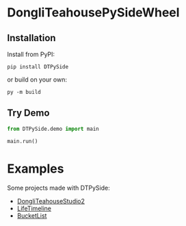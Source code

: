 # DongliTeahousePySideWheel

## Installation

Install from PyPI:

`pip install DTPySide`

or build on your own:

`py -m build`

## Try Demo

```python
from DTPySide.demo import main

main.run()
```

# Examples

Some projects made with DTPySide:

- [DongliTeahouseStudio2](https://github.com/Holence/DongliTeahouseStudio2)
- [LifeTimeline](https://github.com/Holence/LifeTimeline)
- [BucketList](https://github.com/Holence/BucketList)
